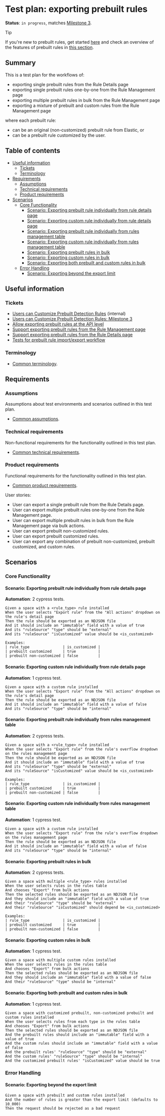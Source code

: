# Test plan: exporting prebuilt rules <!-- omit from toc -->

**Status**: `in progress`, matches [Milestone 3](https://github.com/elastic/kibana/issues/174168).

> [!TIP]
> If you're new to prebuilt rules, get started [here](./prebuilt_rules.md) and check an overview of the features of prebuilt rules in [this section](./prebuilt_rules_common_info.md#features).

## Summary <!-- omit from toc -->

This is a test plan for the workflows of:

- exporting single prebuilt rules from the Rule Details page
- exporting single prebuilt rules one-by-one from the Rule Management page
- exporting multiple prebuilt rules in bulk from the Rule Management page
- exporting a mixture of prebuilt and custom rules from the Rule Management page

where each prebuilt rule:

- can be an original (non-customized) prebuilt rule from Elastic, or
- can be a prebuilt rule customized by the user.

## Table of contents <!-- omit from toc -->

<!--
Please use the "Markdown All in One" VS Code extension to keep the TOC in sync with the text:
https://marketplace.visualstudio.com/items?itemName=yzhang.markdown-all-in-one
-->

- [Useful information](#useful-information)
  - [Tickets](#tickets)
  - [Terminology](#terminology)
- [Requirements](#requirements)
  - [Assumptions](#assumptions)
  - [Technical requirements](#technical-requirements)
  - [Product requirements](#product-requirements)
- [Scenarios](#scenarios)
  - [Core Functionality](#core-functionality)
    - [Scenario: Exporting prebuilt rule individually from rule details page](#scenario-exporting-prebuilt-rule-individually-from-rule-details-page)
    - [Scenario: Exporting custom rule individually from rule details page](#scenario-exporting-custom-rule-individually-from-rule-details-page)
    - [Scenario: Exporting prebuilt rule individually from rules management table](#scenario-exporting-prebuilt-rule-individually-from-rules-management-table)
    - [Scenario: Exporting custom rule individually from rules management table](#scenario-exporting-custom-rule-individually-from-rules-management-table)
    - [Scenario: Exporting prebuilt rules in bulk](#scenario-exporting-prebuilt-rules-in-bulk)
    - [Scenario: Exporting custom rules in bulk](#scenario-exporting-custom-rules-in-bulk)
    - [Scenario: Exporting both prebuilt and custom rules in bulk](#scenario-exporting-both-prebuilt-and-custom-rules-in-bulk)
  - [Error Handling](#error-handling)
    - [Scenario: Exporting beyond the export limit](#scenario-exporting-beyond-the-export-limit)

## Useful information

### Tickets

- [Users can Customize Prebuilt Detection Rules](https://github.com/elastic/security-team/issues/1974) (internal)
- [Users can Customize Prebuilt Detection Rules: Milestone 3](https://github.com/elastic/kibana/issues/174168)
- [Allow exporting prebuilt rules at the API level](https://github.com/elastic/kibana/issues/180167)
- [Support exporting prebuilt rules from the Rule Management page](https://github.com/elastic/kibana/issues/180173)
- [Support exporting prebuilt rules from the Rule Details page](https://github.com/elastic/kibana/issues/180176)
- [Tests for prebuilt rule import/export workflow](https://github.com/elastic/kibana/issues/202079)

### Terminology

- [Common terminology](./prebuilt_rules_common_info.md#common-terminology).

## Requirements

### Assumptions

Assumptions about test environments and scenarios outlined in this test plan.

- [Common assumptions](./prebuilt_rules_common_info.md#common-assumptions).

### Technical requirements

Non-functional requirements for the functionality outlined in this test plan.

- [Common technical requirements](./prebuilt_rules_common_info.md#common-technical-requirements).

### Product requirements

Functional requirements for the functionality outlined in this test plan.

- [Common product requirements](./prebuilt_rules_common_info.md#common-product-requirements).

User stories:

- User can export a single prebuilt rule from the Rule Details page.
- User can export multiple prebuilt rules one-by-one from the Rule Management page.
- User can export multiple prebuilt rules in bulk from the Rule Management page via bulk actions.
- User can export prebuilt non-customized rules.
- User can export prebuilt customized rules.
- User can export any combination of prebuilt non-customized, prebuilt customized, and custom rules.

## Scenarios

### Core Functionality

#### Scenario: Exporting prebuilt rule individually from rule details page

**Automation**: 2 cypress tests.

```Gherkin
Given a space with a <rule_type> rule installed
When the user selects "Export rule" from the "All actions" dropdown on the rule's detail page
Then the rule should be exported as an NDJSON file
And it should include an "immutable" field with a value of true
And its "ruleSource" "type" should be "external"
And its "ruleSource" "isCustomized" value should be <is_customized>

Examples:
| rule_type               | is_customized |
| prebuilt customized     | true          |
| prebuilt non-customized | false         |
```

#### Scenario: Exporting custom rule individually from rule details page

**Automation**: 1 cypress test.

```Gherkin
Given a space with a custom rule installed
When the user selects "Export rule" from the "All actions" dropdown on the rule's detail page
Then the rule should be exported as an NDJSON file
And it should include an "immutable" field with a value of false
And its "ruleSource" "type" should be "internal"
```

#### Scenario: Exporting prebuilt rule individually from rules management table

**Automation**: 2 cypress tests.

```Gherkin
Given a space with a <rule_type> rule installed
When the user selects "Export rule" from the rule's overflow dropdown on the rules management page
Then the rule should be exported as an NDJSON file
And it should include an "immutable" field with a value of true
And its "ruleSource" "type" should be "external"
And its "ruleSource" "isCustomized" value should be <is_customized>

Examples:
| rule_type               | is_customized |
| prebuilt customized     | true          |
| prebuilt non-customized | false         |
```

#### Scenario: Exporting custom rule individually from rules management table

**Automation**: 1 cypress test.

```Gherkin
Given a space with a custom rule installed
When the user selects "Export rule" from the rule's overflow dropdown on the rules management page
Then the rule should be exported as an NDJSON file
And it should include an "immutable" field with a value of false
And its "ruleSource" "type" should be "internal"
```

#### Scenario: Exporting prebuilt rules in bulk

**Automation**: 2 cypress tests.

```Gherkin
Given a space with multiple <rule_type> rules installed
When the user selects rules in the rules table
And chooses "Export" from bulk actions
Then the selected rules should be exported as an NDJSON file
And they should include an "immutable" field with a value of true
And their "ruleSource" "type" should be "external"
And their "ruleSource" "isCustomized" should depend be <is_customized>

Examples:
| rule_type               | is_customized |
| prebuilt customized     | true          |
| prebuilt non-customized | false         |
```

#### Scenario: Exporting custom rules in bulk

**Automation**: 1 cypress test.

```Gherkin
Given a space with multiple custom rules installed
When the user selects rules in the rules table
And chooses "Export" from bulk actions
Then the selected rules should be exported as an NDJSON file
And they should include an "immutable" field with a value of false
And their "ruleSource" "type" should be "internal"
```

#### Scenario: Exporting both prebuilt and custom rules in bulk

**Automation**: 1 cypress test.

```Gherkin
Given a space with customized prebuilt, non-customized prebuilt and custom rules installed
When the user selects rules from each type in the rules table
And chooses "Export" from bulk actions
Then the selected rules should be exported as an NDJSON file
And the prebuilt rules should include an "immutable" field with a value of true
And the custom rules should include an "immutable" field with a value of false
And the prebuilt rules' "ruleSource" "type" should be "external"
And the custom rules' "ruleSource" "type" should be "internal"
And the customized prebuilt rules' "isCustomized" value should be true
```

### Error Handling

#### Scenario: Exporting beyond the export limit

```Gherkin
Given a space with prebuilt and custom rules installed
And the number of rules is greater than the export limit (defaults to 10_000)
Then the request should be rejected as a bad request
```

